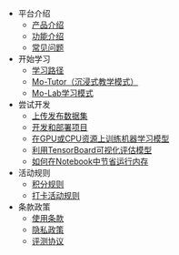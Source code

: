 * 平台介绍
  * [产品介绍](zh-cn/产品介绍.md)
  * [功能介绍](zh-cn/功能介绍.md)
  * [常见问题](zh-cn/常见问题.md)
* 开始学习
  * [学习路径](zh-cn/学习路径.md)
  * [Mo-Tutor（沉浸式教学模式）](zh-cn/Mo-Tutor（沉浸式教学模式）.md)
  * [Mo-Lab学习模式](zh-cn/Mo-Lab学习模式.md)
* 尝试开发
  * [上传发布数据集](zh-cn/上传发布数据集.md)
  * [开发和部署项目](zh-cn/开发和部署项目.md)
  * [在GPU或CPU资源上训练机器学习模型](zh-cn/在GPU或CPU资源上训练机器学习模型.md)
  * [利用TensorBoard可视化评估模型](zh-cn/利用TensorBoard可视化评估模型.md)
  * [如何在Notebook中节省运行内存](zh-cn/如何在Notebook中节省运行内存.md)
* 活动规则
  * [积分规则](zh-cn/积分规则.md)
  * [打卡活动规则](zh-cn/打卡活动规则.md)
* 条款政策
  * [使用条款](zh-cn/使用条款.md)
  * [隐私政策](zh-cn/隐私政策.md)
  * [评测协议](zh-cn/评测协议.md)

